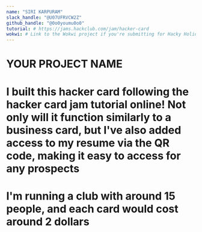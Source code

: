 ```yaml
---
name: "SIRI KARPURAM"
slack_handle: "@U07UFRVCW2Z"
github_handle: "@0o0youmu0o0"
tutorial: # https://jams.hackclub.com/jam/hacker-card
wokwi: # Link to the Wokwi project if you're submitting for Hacky Holidays
---
```


# YOUR PROJECT NAME

<!-- Describe your board in 2-3 sentences. What are you making? What will it do? -->
# I built this hacker card following the hacker card jam tutorial online! Not only will it function similarly to a business card, but I've also added access to my resume via the QR code, making it easy to access for any prospects
<!-- How much is it going to cost? -->
# I'm running a club with around 15 people, and each card would cost around 2 dollars
<!-- Tell us a little bit about your design process. What were some challenges? What helped? ***Totally optional*** -->
